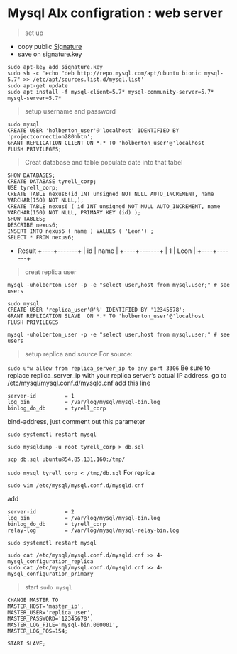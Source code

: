 # Mysql Alx configration : web server
> set up 
- copy public [Signature](https://dev.mysql.com/doc/refman/8.0/en/replication-howto-repuser.html)
- save on signature.key
```
sudo apt-key add signature.key
sudo sh -c 'echo "deb http://repo.mysql.com/apt/ubuntu bionic mysql-5.7" >> /etc/apt/sources.list.d/mysql.list'
sudo apt-get update
sudo apt install -f mysql-client=5.7* mysql-community-server=5.7* mysql-server=5.7*
```
> setup username and password
```
sudo mysql
CREATE USER 'holberton_user'@'localhost' IDENTIFIED BY 'projectcorrection280hbtn';
GRANT REPLICATION CLIENT ON *.* TO 'holberton_user'@'localhost
FLUSH PRIVILEGES;
```
> Creat database and table populate date into that tabel
```
SHOW DATABASES;
CREATE DATABASE tyrell_corp;
USE tyrell_corp;
CREATE TABLE nexus6(id INT unsigned NOT NULL AUTO_INCREMENT, name VARCHAR(150) NOT NULL,);
CREATE TABLE nexus6 ( id INT unsigned NOT NULL AUTO_INCREMENT, name VARCHAR(150) NOT NULL, PRIMARY KEY (id) );
SHOW TABLES;
DESCRIBE nexus6;
INSERT INTO nexus6 ( name ) VALUES ( 'Leon') ;
SELECT * FROM nexus6;
```
* Result 
+----+-------+
| id | name  |
+----+-------+
|  1 | Leon  |
+----+-------+
> creat replica user
```
mysql -uholberton_user -p -e "select user,host from mysql.user;" # see users

sudo mysql
CREATE USER 'replica_user'@'%' IDENTIFIED BY '12345678';
GRANT REPLICATION SLAVE  ON *.* TO 'holberton_user'@'localhost
FLUSH PRIVILEGES

mysql -uholberton_user -p -e "select user,host from mysql.user;" # see users
```
> setup replica and source
For source:

`sudo ufw allow from replica_server_ip to any port 3306`
Be sure to replace replica_server_ip with your replica server’s actual IP address.
go to /etc/mysql/mysql.conf.d/mysqld.cnf
add this line
```
server-id         = 1
log_bin           = /var/log/mysql/mysql-bin.log
binlog_do_db      = tyrell_corp
```
bind-address, just comment out this parameter

`sudo systemctl restart mysql`

`sudo mysqldump -u root tyrell_corp > db.sql`

`scp db.sql ubuntu@54.85.131.160:/tmp/`

`sudo mysql tyrell_corp < /tmp/db.sql`
For replica 

`sudo vim /etc/mysql/mysql.conf.d/mysqld.cnf`

add 
```
server-id         = 2
log_bin           = /var/log/mysql/mysql-bin.log
binlog_do_db      = tyrell_corp
relay-log         = /var/log/mysql/mysql-relay-bin.log
```
`sudo systemctl restart mysql`
```
sudo cat /etc/mysql/mysql.conf.d/mysqld.cnf >> 4-mysql_configuration_replica
sudo cat /etc/mysql/mysql.conf.d/mysqld.cnf >> 4-mysql_configuration_primary
```
> start 
`sudo mysql`

```
CHANGE MASTER TO
MASTER_HOST='master_ip',
MASTER_USER='replica_user',
MASTER_PASSWORD='12345678',
MASTER_LOG_FILE='mysql-bin.000001',
MASTER_LOG_POS=154;

START SLAVE;
```
